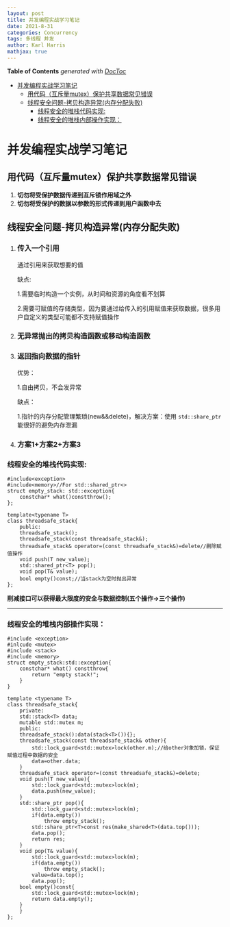 ```yaml
---
layout: post
title: 并发编程实战学习笔记
date: 2021-8-31
categories: Concurrency
tags: 多线程 并发
author: Karl Harris
mathjax: true
---
```


<!-- START doctoc generated TOC please keep comment here to allow auto update -->
<!-- DON'T EDIT THIS SECTION, INSTEAD RE-RUN doctoc TO UPDATE -->
**Table of Contents**  *generated with [DocToc](https://github.com/thlorenz/doctoc)*

- [并发编程实战学习笔记](#%E5%B9%B6%E5%8F%91%E7%BC%96%E7%A8%8B%E5%AE%9E%E6%88%98%E5%AD%A6%E4%B9%A0%E7%AC%94%E8%AE%B0)
  - [用代码（互斥量mutex）保护共享数据常见错误](#%E7%94%A8%E4%BB%A3%E7%A0%81%E4%BA%92%E6%96%A5%E9%87%8Fmutex%E4%BF%9D%E6%8A%A4%E5%85%B1%E4%BA%AB%E6%95%B0%E6%8D%AE%E5%B8%B8%E8%A7%81%E9%94%99%E8%AF%AF)
  - [线程安全问题-拷贝构造异常(内存分配失败)](#%E7%BA%BF%E7%A8%8B%E5%AE%89%E5%85%A8%E9%97%AE%E9%A2%98-%E6%8B%B7%E8%B4%9D%E6%9E%84%E9%80%A0%E5%BC%82%E5%B8%B8%E5%86%85%E5%AD%98%E5%88%86%E9%85%8D%E5%A4%B1%E8%B4%A5)
    - [线程安全的堆栈代码实现:](#%E7%BA%BF%E7%A8%8B%E5%AE%89%E5%85%A8%E7%9A%84%E5%A0%86%E6%A0%88%E4%BB%A3%E7%A0%81%E5%AE%9E%E7%8E%B0)
    - [线程安全的堆栈内部操作实现：](#%E7%BA%BF%E7%A8%8B%E5%AE%89%E5%85%A8%E7%9A%84%E5%A0%86%E6%A0%88%E5%86%85%E9%83%A8%E6%93%8D%E4%BD%9C%E5%AE%9E%E7%8E%B0)

<!-- END doctoc generated TOC please keep comment here to allow auto update -->

# 并发编程实战学习笔记
## 用代码（互斥量mutex）保护共享数据常见错误
1. **切勿将受保护数据传递到互斥锁作用域之外**
2. **切勿将受保护的数据以参数的形式传递到用户函数中去**
## 线程安全问题-拷贝构造异常(内存分配失败)
1. ### **传入一个引用**
    通过引用来获取想要的值

    缺点:

    1.需要临时构造一个实例，从时间和资源的角度看不划算
    
    2.需要可赋值的存储类型，因为要通过给传入的引用赋值来获取数据，很多用户自定义的类型可能都不支持赋值操作
    
2. ### **无异常抛出的拷贝构造函数或移动构造函数**

3. ### **返回指向数据的指针**

    优势：

    1.自由拷贝，不会发异常

    缺点：

    1.指针的内存分配管理繁琐(new&&delete)，解决方案：使用 ```std::share_ptr```能很好的避免内存泄漏

4. ### **方案1+方案2+方案3**

### 线程安全的堆栈代码实现:

    #include<exception>
    #include<memory>//For std::shared_ptr<>
    struct empty_stack: std::exception{
        constchar* what()constthrow();
    };

    template<typename T>
    class threadsafe_stack{
        public:
        threadsafe_stack();
        threadsafe_stack(const threadsafe_stack&);
        threadsafe_stack& operator=(const threadsafe_stack&)=delete//删除赋值操作
        void push(T new_value);
        std::shared_ptr<T> pop();
        void pop(T& value);
        bool empty()const;//当stack为空时抛出异常
    };

**削减接口可以获得最大限度的安全与数据控制(五个操作->三个操作)**

---

### 线程安全的堆栈内部操作实现：
    #include <exception>
    #inlcude <mutex>
    #include <stack>
    #include <memory>
    struct empty_stack:std::exception{
        constchar* what() constthrow{
            return "empty stack!";
        }
    }

    template <typename T>
    class threadsafe_stack{
        private:
        std::stack<T> data;
        mutable std::mutex m;
        public:
        threadsafe_stack():data(stack<T>()){};
        threadsafe_stack(const threadsafe_stack& other){
            std::lock_guard<std::mutex>lock(other.m);//给other对象加锁，保证赋值过程中数据的安全
            data=other.data;
        }
        threadsafe_stack operator=(const threadsafe_stack&)=delete;
        void push(T new_value){
            std::lock_guard<std::mutex>lock(m);
            data.push(new_value);
        }
        std::share_ptr pop(){
            std::lock_guard<std::mutex>lock(m);
            if(data.empty())
                throw empty_stack();
            std::share_ptr<T>const res(make_shared<T>(data.top()));
            data.pop();
            return res;
        }
        void pop(T& value){
            std::lock_guard<std::mutex>lock(m);
            if(data.empty())
                throw empty_stack();
            value=data.top();
            data.pop();
        bool empty()const{
            std::lock_guard<std::mutex>lock(m);
            return data.empty();
        }
        }
    };



















    

